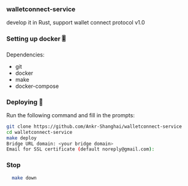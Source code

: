 ### walletconnect-service
develop it in Rust, support wallet connect protocol v1.0
### Setting up docker 🎚️

Dependencies:
- git
- docker
- make
- docker-compose

### Deploying 🚀

Run the following command and fill in the prompts:

```bash
git clone https://github.com/Ankr-Shanghai/walletconnect-service
cd walletconnect-service
make deploy
Bridge URL domain: <your bridge domain>
Email for SSL certificate (default noreply@gmail.com):
```

### Stop
```bash
  make down
```
